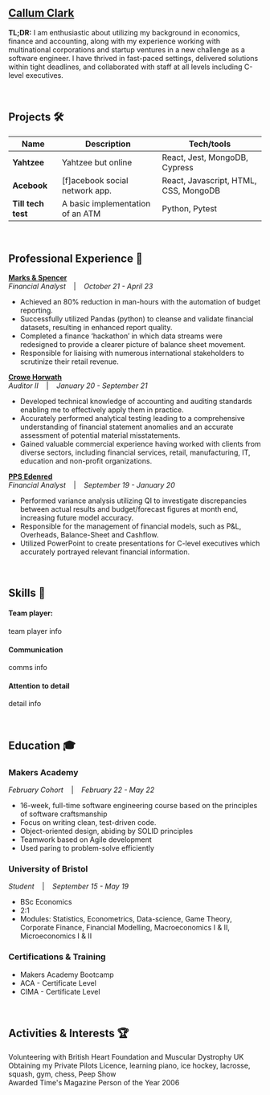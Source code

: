 ## **[Callum Clark](linkedin.com)**

**TL;DR:** I am enthusiastic about utilizing my background in economics, finance and accounting, along with my experience working with multinational corporations and startup ventures in a new challenge as a software engineer. I have thrived in fast-paced settings, delivered solutions within tight deadlines, and collaborated with staff at all levels including C-level executives.

<br>

## Projects 🛠️

| Name                         | Description       | Tech/tools        |
| ---------------------------- | ----------------- | ----------------- |
| **Yahtzee**            | Yahtzee but online | React, Jest, MongoDB, Cypress |
| **Acebook**      | [f]acebook social network app. | React, Javascript, HTML, CSS, MongoDB              |
| **Till tech test**      | A basic implementation of an ATM | Python, Pytest              |

<br>

## Professional Experience 💼

**[Marks & Spencer](https://www.marksandspencer.com/)**  
_Financial Analyst_ &nbsp;&nbsp;&nbsp;|&nbsp;&nbsp;&nbsp; *October 21 - April 23*

- Achieved an 80% reduction in man-hours with the automation of budget reporting.
- Successfully utilized Pandas (python) to cleanse and validate financial datasets, resulting in enhanced report
quality.
- Completed a finance ‘hackathon’ in which data streams were redesigned to provide a clearer picture of balance sheet movement.
- Responsible for liaising with numerous international stakeholders to scrutinize their retail revenue.

**[Crowe Horwath](https://www.crowe.com/global)**  
_Auditor II_ &nbsp;&nbsp;&nbsp;|&nbsp;&nbsp;&nbsp; *January 20 - September 21*

- Developed technical knowledge of accounting and auditing standards enabling me to effectively apply them in practice.
- Accurately performed analytical testing leading to a comprehensive understanding of financial statement anomalies and an accurate assessment of potential material misstatements.
- Gained valuable commercial experience having worked with clients from diverse sectors, including financial services, retail, manufacturing, IT, education and non-profit organizations.


**[PPS Edenred](https://www.pps.edenred.com/)**  
_Financial Analyst_ &nbsp;&nbsp;&nbsp;|&nbsp;&nbsp;&nbsp; *September 19 - January 20*

- Performed variance analysis utilizing QI to investigate discrepancies between actual results and budget/forecast figures at month end, increasing future model accuracy.
- Responsible for the management of financial models, such as P&L, Overheads, Balance-Sheet and Cashflow.
- Utilized PowerPoint to create presentations for C-level executives which accurately portrayed relevant financial information.


<br>

## Skills 🧰

#### Team player:  
team player info
#### Communication  
comms info
#### Attention to detail  
detail info

<br>

## Education 🎓

### **Makers Academy**
_February Cohort_ &nbsp;&nbsp;&nbsp;|&nbsp;&nbsp;&nbsp; *February 22 - May 22*

- 16-week, full-time software engineering course based on the principles of software craftsmanship
- Focus on writing clean, test-driven code.
- Object-oriented design, abiding by SOLID principles
- Teamwork based on Agile development
- Used paring to problem-solve efficiently

### **University of Bristol**
_Student_ &nbsp;&nbsp;&nbsp;|&nbsp;&nbsp;&nbsp; *September 15 - May 19*

- BSc Economics
- 2:1
- Modules: Statistics, Econometrics, Data-science, Game Theory, Corporate Finance, Financial Modelling, Macroeconomics I & II, Microeconomics I & II

### **Certifications & Training**

- Makers Academy Bootcamp  
- ACA - Certificate Level  
- CIMA - Certificate Level

<br>

## Activities & Interests 🏆

Volunteering with British Heart Foundation and Muscular Dystrophy UK  
Obtaining my Private Pilots Licence, learning piano, ice hockey, lacrosse, squash, gym, chess, Peep Show  
Awarded Time's Magazine Person of the Year 2006
